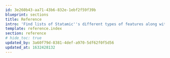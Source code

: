 ```yaml
---
id: 3e260b43-aa71-43b6-832e-1ebf2f59f39b
blueprint: sections
title: Reference
intro: 'Find lists of Statamic''s different types of features along with their respective options, parameters, and variables.'
template: reference.index
section: reference
# hide_toc: true
updated_by: 3a60f79d-8381-4def-a970-5df62f0f5d56
updated_at: 1632428132
---
```


